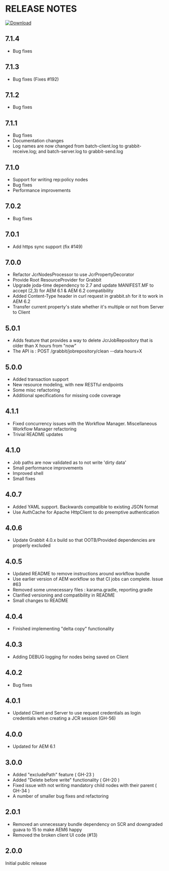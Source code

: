 # RELEASE NOTES

[ ![Download](https://api.bintray.com/packages/twcable/aem/Grabbit/images/download.svg) ](https://bintray.com/twcable/aem/Grabbit/_latestVersion)

## 7.1.4

* Bug fixes

## 7.1.3

* Bug fixes (Fixes #192)

## 7.1.2

* Bug fixes

## 7.1.1
* Bug fixes
* Documentation changes
* Log names are now changed from batch-client.log to grabbit-receive.log; and batch-server.log to grabbit-send.log

## 7.1.0
* Support for writing rep:policy nodes
* Bug fixes
* Performance improvements

## 7.0.2
* Bug fixes

## 7.0.1
* Add https sync support (fix #149)

## 7.0.0

* Refactor JcrNodesProcessor to use JcrPropertyDecorator
* Provide Root ResourceProvider for Grabbit
* Upgrade joda-time dependency to 2.7 and update MANIFEST.MF to accept [2,3) for AEM 6.1 & AEM 6.2 compatibility
* Added Content-Type header in curl request in grabbit.sh for it to work in AEM 6.2
* Transfer current property's state whether it's multiple or not from Server to Client

## 5.0.1

* Adds feature that provides a way to delete JcrJobRepository that is older than X hours from "now"
* The API is : POST /grabbit/jobrepository/clean --data hours=X

## 5.0.0

* Added transaction support
* New resource modeling, with new RESTful endpoints
* Some misc refactoring
* Additional specifications for missing code coverage

## 4.1.1

* Fixed concurrency issues with the Workflow Manager. Miscellaneous Workflow Manager refactoring
* Trivial README updates

## 4.1.0

* Job paths are now validated as to not write 'dirty data'
* Small performance improvements
* Improved shell
* Small fixes

## 4.0.7

* Added YAML support. Backwards compatible to existing JSON format
* Use AuthCache for Apache HttpClient to do preemptive authentication

## 4.0.6

* Update Grabbit 4.0.x build so that OOTB/Provided dependencies are properly excluded

## 4.0.5

* Updated README to remove instructions around workflow bundle
* Use earlier version of AEM workflow so that CI jobs can complete. Issue #63
* Removed some unnecessary files : karama.gradle, reporting.gradle
* Clarified versioning and compatibility in README
* Small changes to README

## 4.0.4

* Finished implementing "delta copy" functionality

## 4.0.3

* Adding DEBUG logging for nodes being saved on Client

## 4.0.2

* Bug fixes

## 4.0.1

* Updated Client and Server to use request credentials as login credentials when creating a JCR session (GH-56)

## 4.0.0

* Updated for AEM 6.1

## 3.0.0

* Added "excludePath" feature ( GH-23 )
* Added "Delete before write" functionality ( GH-20 )
* Fixed issue with not writing mandatory child nodes with their parent ( GH-34 )
* A number of smaller bug fixes and refactoring

## 2.0.1

* Removed an unnecessary bundle dependency on SCR and downgraded guava to 15 to make AEM6 happy
* Removed the broken client UI code (#13)

## 2.0.0

Initial public release
